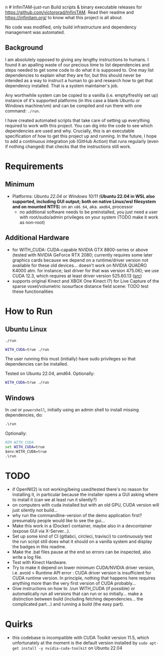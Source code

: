 n # InfiniTAM-just-run
Build scripts & binary executable releases for https://github.com/victorprad/InfiniTAM. Read their readme and https://infinitam.org/ to know what this project is all about.

No code was modified, only build infrastructure and dependency management was automated.

## Background
I am absolutely opposed to giving any lengthy instructions to humans.
I found it an apalling waste of our precious time to list dependencies and steps needed to get some code to do what it is supposed to.
One may list dependencies to explain what they are for, but this should never be intended as a way to instruct a human to go and research how to get that dependency installed.
That is a system maintainer's job.

Any worthwhile system can be copied to a vanilla (i.e. empty/freshly set up) instance of it's supported platforms (in this case a blank Ubuntu or Windows machine/vm) and can be compiled and run there with one command: `./run`.

I have created automated scripts that take care of setting up everything required to work with this project.
You can dig into the code to see which dependencies are used and why. Crucially, this is an executable specification of how to get this project up and running. In the future, I hope to add a continuous integration job (GitHub Action) that runs regularly (even if nothing changed) that checks that the instructions still work.

# Requirements
## Minimum
- Platforms: *Ubuntu 22.04* or *Windows 10/11* (**Ubuntu 22.04 in WSL also supported, including GUI output; both on native Linux/wsl filesystem and on mounted NTFS**) on an `x86_64`, aka. `amd64`, processor
  - no additional software needs to be preinstalled, you just need a user with root/sudo/admin privileges on your system (TODO make it work as non-root)

## Additional Hardware
- for WITH_CUDA: CUDA-capable NVIDIA GTX 8800-series or above (tested with NVIDIA GeForce RTX 2080; currently requires some later graphics cards because we depend on a runtime/driver version not available for these old devices... doesn't work on NVIDIA QUADRO K4000 atm. for instance; last driver for that was version 475.06); we use CUDA 12.3, which requires at least driver version 525.60.13 ([src](https://docs.nvidia.com/cuda/cuda-toolkit-release-notes/index.html))
- supports original Kinect and XBOX One Kinect (?) for Live Capture of the sparse voxel/volumetric isosurface distance field scene: TODO test these functionalities

# How to Run

## Ubuntu Linux
```bash
./run

WITH_CUDA=true ./run
```
The user running this must (initially) have sudo privileges so that dependencies can be installed.

Tested on Ubuntu 22.04, amd64. Optionally:
```bash
WITH_CUDA=true ./run
```

## Windows
In `cmd` or `powershell`, initially using an admin shell to install missing dependencies, do:

```cmd
.\run
```

Optionally:

```cmd
REM WITH_CUDA 
set WITH_CUDA=true
$env:WITH_CUDA=true
.\run
```

# TODO
* if OpenNI(2) is not working/being used/tested there's no reason for installing it, in particular because the installer opens a GUI asking where to install it (can we at least run it silently?)
* on computers with cuda installed but with an old GPU, CUDA version will just silently not build...
* why run the commandline-version of the demo application first? presumably people would like to see the gui...
* Make this work in a (Docker) container, maybe also in a devcontainer (expose GUI via X-Server...).
* Set up some kind of CI (gitlabci, circleci, travisci) to continuously test the run script still does what it should on a vanilla system and display the badges in this readme.
* Make the .bat files pause at the end so errors can be inspected, also write a log file.
* Test with Kinect Hardware.
* Try to make it depend on lower minimum CUDA/NVIDIA driver version, i.e. avoid > Runtime API error : CUDA driver version is insufficient for CUDA runtime version. In principle, nothing that happens here requires anything more than the very first version of CUDA probably...
* Give instructions on how to .\run WITH_CUDA (if possible) or automatically run all versions that can run or so initially... make a distinction between build (including fetching dependencies... the complicated part...) and running a build (the easy part).

# Quirks
- this codebase is incompatible with CUDA Toolkit version 11.5, which unfortunately at the moment is the default version installed by `sudo apt-get install -y nvidia-cuda-toolkit` on Ubuntu 22.04
